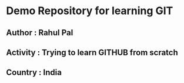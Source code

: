 # Demo Repository for learning GIT
## Author : Rahul Pal 
## Activity : Trying to learn GITHUB from scratch
## Country : India


